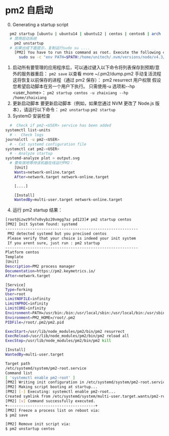 # pm2 自启动

0. Generating a startup script

```sh
  pm2 startup [ubuntu | ubuntu14 | ubuntu12 | centos | centos6 | arch | oracle | amazon | macos | darwin | freebsd | systemd | systemv | upstart | launchd | rcd | openrc]
  # 禁用启动系统
    pm2 unstartup
  # 如果出成下面提示，复制运行sudo su ....
    [PM2] You have to run this command as root. Execute the following command:
      sudo su -c "env PATH=$PATH:/home/unitech/.nvm/versions/node/v4.3/bin pm2 startup <distribution> -u <user> --hp <home-path>
```

1. 启动所有要管理的应用程序后，可以通过键入以下命令将列表保存到预期/意外的服务器重启：
   `pm2 save`
   以查看 more ~/.pm2/dump.pm2
   手动复活流程
   这将恢复以前保存的进程（通过 pm2 保存）：
   pm2 resurrect
   用户权限
   假设您希望启动脚本在另一个用户下执行。
   只需使用-u <username>选项和--hp <user_home>：
   `pm2 startup centos -u zhaixiang --hp /home/zhaixiang`
2. 更新启动脚本
   要更新启动脚本（例如，如果您通过 NVM 更改了 Node.js 版本），请运行以下命令：
   `pm2 unstartup`
   `pm2 startup`
3. SystemD 安装检查

```sh
  #  Check if pm2-<USER> service has been added
systemctl list-units
  # -  Check logs
journalctl -u pm2-<USER>
  # - Cat systemd configuration file
systemctl cat pm2-<USER>
  # - Analyze startup
systemd-analyze plot > output.svg
  # 要有效地等待该机器在线运行PM2：
    [Unit]
    Wants=network-online.target
    After=network.target network-online.target

    [....]

    [Install]
    WantedBy=multi-user.target network-online.target
```

4. 运行 pm2 startup 结果：

```sh
[root@izwz9fn7x0vybz20vmgg7az pd123]# pm2 startup centos
[PM2] Init System found: systemd
-----------------------------------------------------------
 PM2 detected systemd but you precised centos
 Please verify that your choice is indeed your init system
 If you arent sure, just run : pm2 startup
-----------------------------------------------------------
Platform centos
Template
[Unit]
Description=PM2 process manager
Documentation=https://pm2.keymetrics.io/
After=network.target

[Service]
Type=forking
User=root
LimitNOFILE=infinity
LimitNPROC=infinity
LimitCORE=infinity
Environment=PATH=/usr/bin:/bin:/usr/local/sbin:/usr/local/bin:/usr/sbin:/usr/bin
Environment=PM2_HOME=/root/.pm2
PIDFile=/root/.pm2/pm2.pid

ExecStart=/usr/lib/node_modules/pm2/bin/pm2 resurrect
ExecReload=/usr/lib/node_modules/pm2/bin/pm2 reload all
ExecStop=/usr/lib/node_modules/pm2/bin/pm2 kill

[Install]
WantedBy=multi-user.target

Target path
/etc/systemd/system/pm2-root.service
Command list
[ 'systemctl enable pm2-root' ]
[PM2] Writing init configuration in /etc/systemd/system/pm2-root.service
[PM2] Making script booting at startup...
[PM2] [-] Executing: systemctl enable pm2-root...
Created symlink from /etc/systemd/system/multi-user.target.wants/pm2-root.service to /etc/systemd/system/pm2-root.service.
[PM2] [v] Command successfully executed.
+---------------------------------------+
[PM2] Freeze a process list on reboot via:
$ pm2 save

[PM2] Remove init script via:
$ pm2 unstartup centos
```
